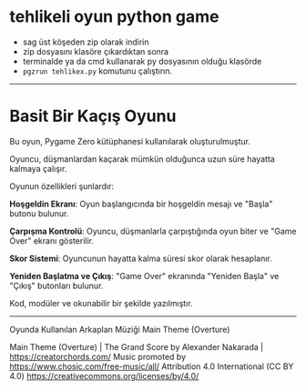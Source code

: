 # tehlikeli oyun python game
+ sag üst köşeden zip olarak indirin
+ zip dosyasını klasöre çıkardıktan sonra 
+ terminalde ya da cmd kullanarak py dosyasının olduğu klasörde
+ `pgzrun tehlikex.py` komutunu çalıştırın.

---

# Basit Bir Kaçış Oyunu

Bu oyun, Pygame Zero kütüphanesi kullanılarak oluşturulmuştur. 

Oyuncu, düşmanlardan kaçarak mümkün olduğunca uzun süre hayatta kalmaya çalışır. 

Oyunun özellikleri şunlardır:

**Hoşgeldin Ekranı**: Oyun başlangıcında bir hoşgeldin mesajı ve "Başla" butonu bulunur.

**Çarpışma Kontrolü**: Oyuncu, düşmanlarla çarpıştığında oyun biter ve "Game Over" ekranı gösterilir.

**Skor Sistemi**: Oyuncunun hayatta kalma süresi skor olarak hesaplanır.

**Yeniden Başlatma ve Çıkış**: "Game Over" ekranında "Yeniden Başla" ve "Çıkış" butonları bulunur.

Kod, modüler ve okunabilir bir şekilde yazılmıştır.

---

Oyunda Kullanılan Arkaplan Müziği Main Theme (Overture)

Main Theme (Overture) | The Grand Score by Alexander Nakarada | https://creatorchords.com/
Music promoted by https://www.chosic.com/free-music/all/
Attribution 4.0 International (CC BY 4.0)
https://creativecommons.org/licenses/by/4.0/
 